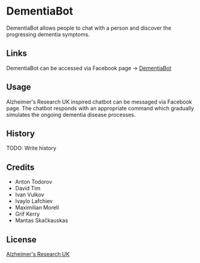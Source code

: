 # DementiaBot

DementiaBot allows people to chat with a person and discover the progressing dementia symptoms.

## Links

DementiaBot can be accessed via Facebook page -> [DementiaBot](https://www.facebook.com/DementiaBot/)

## Usage

Alzheimer's Research UK inspired chatbot can be messaged via Facebook page. The chatbot responds with an appropriate command which gradually simulates the ongoing dementia disease processes.

## History

TODO: Write history

## Credits

* Anton Todorov
* David Tim
* Ivan Vulkov
* Ivaylo Lafchiev
* Maximilian Morell
* Grif Kerry
* Mantas Skačkauskas

## License

[Alzheimer's Research UK](http://www.alzheimersresearchuk.org)
